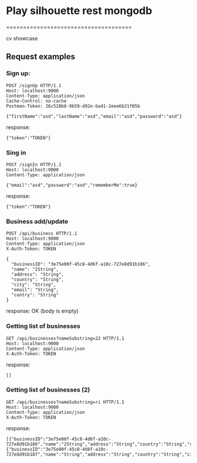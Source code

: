 # Play silhouette rest mongodb

=====================================

cv showcase

## Request examples

### Sign up:

```
POST /signUp HTTP/1.1
Host: localhost:9000
Content-Type: application/json
Cache-Control: no-cache
Postman-Token: 26c528b8-9b59-d92e-ba41-2eee6b21f05b

{"firstName":"asd","lastName":"asd","email":"asd","password":"asd"}
```

response:

```
{"token":"TOKEN"}
```

### Sing in

```
POST /signIn HTTP/1.1
Host: localhost:9000
Content-Type: application/json

{"email":"asd","password":"asd","rememberMe":true}
```

response:

```
{"token":"TOKEN"}
```

### Business add/update

```
POST /api/business HTTP/1.1
Host: localhost:9000
Content-Type: application/json
X-Auth-Token: TOKEN

{
  "businessID": "3e75e00f-45c8-4d6f-a10c-727e8d91b186",
  "name": "2String",
  "address": "String",
  "country": "String",
  "city": "String",
  "email": "String",
  "contry": "String"
}
```

response: OK (body is empty)

### Getting list of businesses

```
GET /api/businesses?nameSubstring=22 HTTP/1.1
Host: localhost:9000
Content-Type: application/json
X-Auth-Token: TOKEN
```

response:

```
[]
```

### Getting list of businesses (2)

```
GET /api/businesses?nameSubstring=ri HTTP/1.1
Host: localhost:9000
Content-Type: application/json
X-Auth-Token: TOKEN
```

response:

```
[{"businessID":"3e75e00f-45c8-4d6f-a10c-727e8d91b186","name":"2String","address":"String","country":"String","city":"String","email":"String","contry":"String"},{"businessID":"3e75e00f-45c8-4d6f-a10c-727e8d91b187","name":"String","address":"String","country":"String","city":"String","email":"String","contry":"String"}]
```
